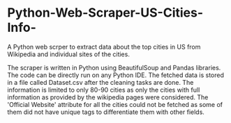 # Python-Web-Scraper-US-Cities-Info-
A Python web scrper to extract data about the top cities in US from Wikipedia and individual sites of the cities.

The scraper is written in Python using BeautifulSoup and Pandas libraries. 
The code can be directly run on any Python IDE. 
The fetched data is stored in a file called Dataset.csv after the cleaning tasks are done.
The information is limited to only 80-90 cities as only the cities with full information as provided by the wikipedia pages were considered. 
The 'Official Website' attribute for all the cities could not be fetched as some of them did not have unique tags to differentiate them with other fields.
